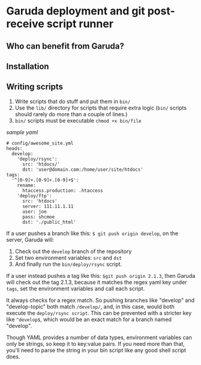 Garuda deployment and git post-receive script runner
====================================================

Who can benefit from Garuda?
----------------------------


Installation
------------


Writing scripts
---------------

1.  Write scripts that do stuff and put them in `bin/`
2.  Use the `lib/` directory for scripts that require extra logic (`bin/` scripts should rarely do more than a couple of lines.)
3.  `bin/` scripts must be executable `chmod +x bin/file`

_sample yaml_

    # config/awesome_site.yml
    heads:
      develop:
        'deploy/rsync':
          src: 'htdocs/'
          dst: 'user@domain.com:/home/user/site/htdocs'
    tags:
      '^[0-9]+.[0-9]+.[0-9]+$':
        rename:
          htaccess.production: .htaccess
        'deploy/ftp':
          src: 'htdocs'
          server: 111.11.1.11
          user: joe
          pass: shcmoe
          dst: './public_html'
          

If a user pushes a branch like this: `$ git push origin develop`, on the server, Garuda will:

1. Check out the `develop` branch of the repository 
2. Set two environment variables: `src` and `dst`
3. And finally run the `bin/deploy/rsync` script.

If a user instead pushes a tag like this: `$git push origin 2.1.3`, then Garuda will check out the tag 2.1.3, because it matches the regex yaml key under `tags`, set the environment variables and call each script.

It always checks for a regex match.  So pushing branches like "develop" and "develop-topic" both match `/develop/`, and, in this case, would both execute the `deploy/rsync script`.  This can be prevented with a stricter key like `^develop$`, which would be an exact match for a branch named "develop".

Though YAML provides a number of data types, environment variables can only be strings, so keep it to key:value pairs.  If you need more than that, you'll need to parse the string in your bin script like any good shell script does.
